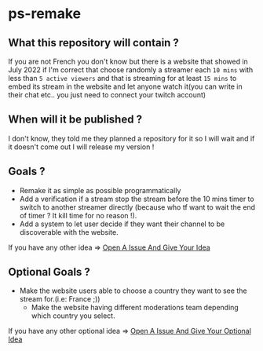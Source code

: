 # ps-remake

## What this repository will contain ?

If you are not French you don't know but there is a website that showed in July 2022 if I'm correct that choose randomly a streamer each `10 mins` with less than `5 active viewers` and that is streaming for at least `15 mins` to embed its stream in the website and let anyone watch it(you can write in their chat etc.. you just need to connect your twitch account)

## When will it be published ?

I don't know, they told me they planned a repository for it so I will wait and if it doesn't come out I will release my version !

## Goals ?

- Remake it as simple as possible programmatically
- Add a verification if a stream stop the stream before the 10 mins timer to switch to another streamer directly (because who tf want to wait the end of timer ? It kill time for no reason !). 
- Add a system to let user decide if they want their channel to be discoverable with the website.

If you have any other idea => [Open A Issue And Give Your Idea](https://github.com/HideakiAtsuyo/ps-remake/issues/new?title=[Idea]%20Idea%20Name&body=My%20Idea%20Description)

## Optional Goals ?

- Make the website users able to choose a country they want to see the stream for.(i.e: France ;))
  - Make the website having different moderations team depending which country you select.
  
If you have any other optional idea => [Open A Issue And Give Your Optional Idea](https://github.com/HideakiAtsuyo/ps-remake/issues/new?title=[Idea]Optional%20%20Idea%20Name&body=My%20Optional%20Idea%20Description)
